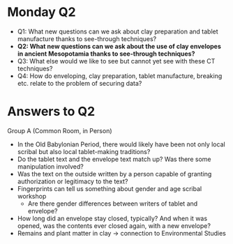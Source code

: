 # Monday Q2



* Q1: What new questions can we ask about clay preparation and tablet manufacture thanks to see-through techniques?
* **Q2: What new questions can we ask about the use of clay envelopes in ancient Mesopotamia thanks to see-through techniques?**
* Q3: What else would we like to see but cannot yet see with these CT techniques?
* Q4: How do enveloping, clay preparation, tablet manufacture, breaking etc. relate to the problem of securing data?


# Answers to Q2

Group A (Common Room, in Person)



* In the Old Babylonian Period, there would likely have been not only local scribal but also local tablet-making traditions?
* Do the tablet text and the envelope text match up? Was there some manipulation involved? 
* Was the text on the outside written by a person capable of granting authorization or legitimacy to the text? 
* Fingerprints can tell us something about gender and age scribal workshop
    * Are there gender differences between writers of tablet and envelope?
* How long did an envelope stay closed, typically? And when it was opened, was the contents ever closed again, with a new envelope?
* Remains and plant matter in clay -> connection to Environmental Studies
